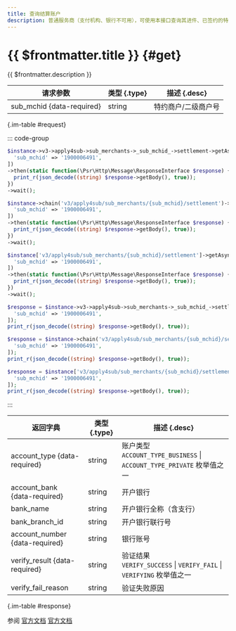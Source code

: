 ```yaml
---
title: 查询结算账户
description: 普通服务商（支付机构、银行不可用），可使用本接口查询其进件、已签约的特约商户-结算账户信息（敏感信息掩码）。 该接口可用于核实是否成功修改结算账户信息、及查询系统汇款验证结果。
---
```


# {{ $frontmatter.title }} {#get}

{{ $frontmatter.description }}

| 请求参数 | 类型 {.type} | 描述 {.desc}
| --- | --- | ---
| sub_mchid {data-required} | string | 特约商户/二级商户号

{.im-table #request}

::: code-group

```php [异步纯链式]
$instance->v3->apply4sub->sub_merchants->_sub_mchid_->settlement->getAsync([
  'sub_mchid' => '1900006491',
])
->then(static function(\Psr\Http\Message\ResponseInterface $response) {
  print_r(json_decode((string) $response->getBody(), true));
})
->wait();
```

```php [异步声明式]
$instance->chain('v3/apply4sub/sub_merchants/{sub_mchid}/settlement')->getAsync([
  'sub_mchid' => '1900006491',
])
->then(static function(\Psr\Http\Message\ResponseInterface $response) {
  print_r(json_decode((string) $response->getBody(), true));
})
->wait();
```

```php [异步属性式]
$instance['v3/apply4sub/sub_merchants/{sub_mchid}/settlement']->getAsync([
  'sub_mchid' => '1900006491',
])
->then(static function(\Psr\Http\Message\ResponseInterface $response) {
  print_r(json_decode((string) $response->getBody(), true));
})
->wait();
```

```php [同步纯链式]
$response = $instance->v3->apply4sub->sub_merchants->_sub_mchid_->settlement->get([
  'sub_mchid' => '1900006491',
]);
print_r(json_decode((string) $response->getBody(), true));
```

```php [同步声明式]
$response = $instance->chain('v3/apply4sub/sub_merchants/{sub_mchid}/settlement')->get([
  'sub_mchid' => '1900006491',
]);
print_r(json_decode((string) $response->getBody(), true));
```

```php [同步属性式]
$response = $instance['v3/apply4sub/sub_merchants/{sub_mchid}/settlement']->get([
  'sub_mchid' => '1900006491',
]);
print_r(json_decode((string) $response->getBody(), true));
```

:::

| 返回字典 | 类型 {.type} | 描述 {.desc}
| --- | --- | ---
| account_type {data-required} | string | 账户类型<br/>`ACCOUNT_TYPE_BUSINESS` \| `ACCOUNT_TYPE_PRIVATE` 枚举值之一
| account_bank {data-required} | string | 开户银行
| bank_name | string | 开户银行全称（含支行）
| bank_branch_id | string | 开户银行联行号
| account_number {data-required} | string | 银行账号
| verify_result {data-required} | string | 验证结果<br/>`VERIFY_SUCCESS` \| `VERIFY_FAIL` \| `VERIFYING` 枚举值之一
| verify_fail_reason | string | 验证失败原因

{.im-table #response}

参阅 [官方文档](https://pay.weixin.qq.com/wiki/doc/apiv3/wxpay/tool/applyment4sub/chapter3_4.shtml) [官方文档](https://pay.weixin.qq.com/docs/partner/apis/ecommerce-merchant-application/get-settlement.html)
